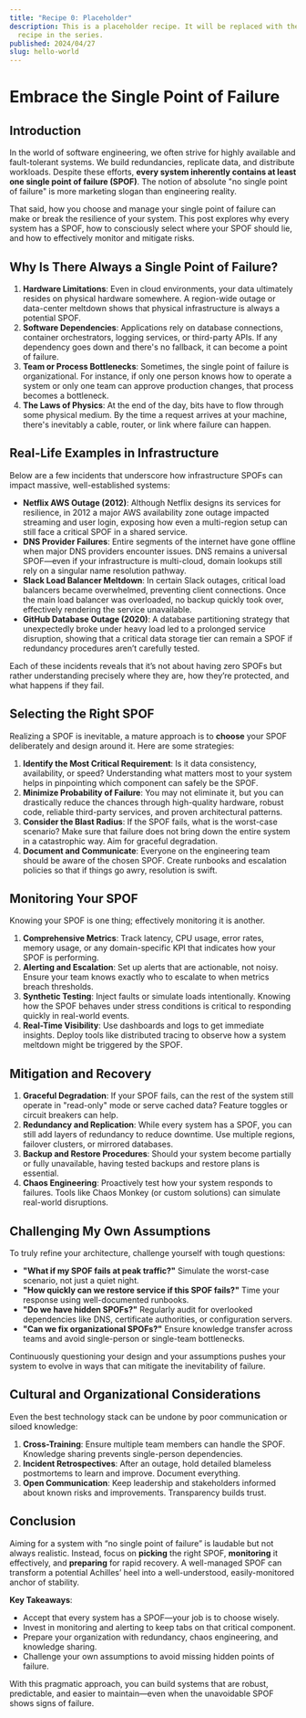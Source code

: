 ```yaml
---
title: "Recipe 0: Placeholder"
description: This is a placeholder recipe. It will be replaced with the first
  recipe in the series.
published: 2024/04/27
slug: hello-world
---
```


# Embrace the Single Point of Failure

## Introduction

In the world of software engineering, we often strive for highly available and fault-tolerant systems. We build redundancies, replicate data, and distribute workloads. Despite these efforts, **every system inherently contains at least one single point of failure (SPOF)**. The notion of absolute "no single point of failure" is more marketing slogan than engineering reality.

That said, how you choose and manage your single point of failure can make or break the resilience of your system. This post explores why every system has a SPOF, how to consciously select where your SPOF should lie, and how to effectively monitor and mitigate risks.

## Why Is There Always a Single Point of Failure?

1. **Hardware Limitations**: Even in cloud environments, your data ultimately resides on physical hardware somewhere. A region-wide outage or data-center meltdown shows that physical infrastructure is always a potential SPOF.
2. **Software Dependencies**: Applications rely on database connections, container orchestrators, logging services, or third-party APIs. If any dependency goes down and there's no fallback, it can become a point of failure.
3. **Team or Process Bottlenecks**: Sometimes, the single point of failure is organizational. For instance, if only one person knows how to operate a system or only one team can approve production changes, that process becomes a bottleneck.
4. **The Laws of Physics**: At the end of the day, bits have to flow through some physical medium. By the time a request arrives at your machine, there's inevitably a cable, router, or link where failure can happen.

## Real-Life Examples in Infrastructure

Below are a few incidents that underscore how infrastructure SPOFs can impact massive, well-established systems:

- **Netflix AWS Outage (2012)**: Although Netflix designs its services for resilience, in 2012 a major AWS availability zone outage impacted streaming and user login, exposing how even a multi-region setup can still face a critical SPOF in a shared service.
- **DNS Provider Failures**: Entire segments of the internet have gone offline when major DNS providers encounter issues. DNS remains a universal SPOF—even if your infrastructure is multi-cloud, domain lookups still rely on a singular name resolution pathway.
- **Slack Load Balancer Meltdown**: In certain Slack outages, critical load balancers became overwhelmed, preventing client connections. Once the main load balancer was overloaded, no backup quickly took over, effectively rendering the service unavailable.
- **GitHub Database Outage (2020)**: A database partitioning strategy that unexpectedly broke under heavy load led to a prolonged service disruption, showing that a critical data storage tier can remain a SPOF if redundancy procedures aren’t carefully tested.

Each of these incidents reveals that it’s not about having zero SPOFs but rather understanding precisely where they are, how they’re protected, and what happens if they fail.

## Selecting the Right SPOF

Realizing a SPOF is inevitable, a mature approach is to **choose** your SPOF deliberately and design around it. Here are some strategies:

1. **Identify the Most Critical Requirement**: Is it data consistency, availability, or speed? Understanding what matters most to your system helps in pinpointing which component can safely be the SPOF.
2. **Minimize Probability of Failure**: You may not eliminate it, but you can drastically reduce the chances through high-quality hardware, robust code, reliable third-party services, and proven architectural patterns.
3. **Consider the Blast Radius**: If the SPOF fails, what is the worst-case scenario? Make sure that failure does not bring down the entire system in a catastrophic way. Aim for graceful degradation.
4. **Document and Communicate**: Everyone on the engineering team should be aware of the chosen SPOF. Create runbooks and escalation policies so that if things go awry, resolution is swift.

## Monitoring Your SPOF

Knowing your SPOF is one thing; effectively monitoring it is another.

1. **Comprehensive Metrics**: Track latency, CPU usage, error rates, memory usage, or any domain-specific KPI that indicates how your SPOF is performing.
2. **Alerting and Escalation**: Set up alerts that are actionable, not noisy. Ensure your team knows exactly who to escalate to when metrics breach thresholds.
3. **Synthetic Testing**: Inject faults or simulate loads intentionally. Knowing how the SPOF behaves under stress conditions is critical to responding quickly in real-world events.
4. **Real-Time Visibility**: Use dashboards and logs to get immediate insights. Deploy tools like distributed tracing to observe how a system meltdown might be triggered by the SPOF.

## Mitigation and Recovery

1. **Graceful Degradation**: If your SPOF fails, can the rest of the system still operate in "read-only" mode or serve cached data? Feature toggles or circuit breakers can help.
2. **Redundancy and Replication**: While every system has a SPOF, you can still add layers of redundancy to reduce downtime. Use multiple regions, failover clusters, or mirrored databases.
3. **Backup and Restore Procedures**: Should your system become partially or fully unavailable, having tested backups and restore plans is essential.
4. **Chaos Engineering**: Proactively test how your system responds to failures. Tools like Chaos Monkey (or custom solutions) can simulate real-world disruptions.

## Challenging My Own Assumptions

To truly refine your architecture, challenge yourself with tough questions:

- **"What if my SPOF fails at peak traffic?"** Simulate the worst-case scenario, not just a quiet night.
- **"How quickly can we restore service if this SPOF fails?"** Time your response using well-documented runbooks.
- **"Do we have hidden SPOFs?"** Regularly audit for overlooked dependencies like DNS, certificate authorities, or configuration servers.
- **"Can we fix organizational SPOFs?"** Ensure knowledge transfer across teams and avoid single-person or single-team bottlenecks.

Continuously questioning your design and your assumptions pushes your system to evolve in ways that can mitigate the inevitability of failure.

## Cultural and Organizational Considerations

Even the best technology stack can be undone by poor communication or siloed knowledge:

1. **Cross-Training**: Ensure multiple team members can handle the SPOF. Knowledge sharing prevents single-person dependencies.
2. **Incident Retrospectives**: After an outage, hold detailed blameless postmortems to learn and improve. Document everything.
3. **Open Communication**: Keep leadership and stakeholders informed about known risks and improvements. Transparency builds trust.

## Conclusion

Aiming for a system with “no single point of failure” is laudable but not always realistic. Instead, focus on **picking** the right SPOF, **monitoring** it effectively, and **preparing** for rapid recovery. A well-managed SPOF can transform a potential Achilles’ heel into a well-understood, easily-monitored anchor of stability.

**Key Takeaways**:

- Accept that every system has a SPOF—your job is to choose wisely.
- Invest in monitoring and alerting to keep tabs on that critical component.
- Prepare your organization with redundancy, chaos engineering, and knowledge sharing.
- Challenge your own assumptions to avoid missing hidden points of failure.

With this pragmatic approach, you can build systems that are robust, predictable, and easier to maintain—even when the unavoidable SPOF shows signs of failure.
